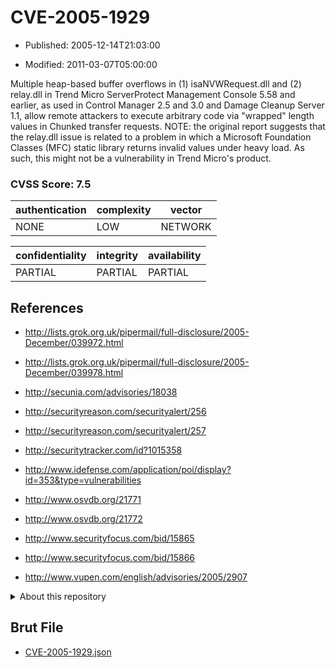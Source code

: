 # CVE-2005-1929

- Published: 2005-12-14T21:03:00

- Modified: 2011-03-07T05:00:00

Multiple heap-based buffer overflows in (1) isaNVWRequest.dll and (2) relay.dll in Trend Micro ServerProtect Management Console 5.58 and earlier, as used in Control Manager 2.5 and 3.0 and Damage Cleanup Server 1.1, allow remote attackers to execute arbitrary code via "wrapped" length values in Chunked transfer requests.  NOTE: the original report suggests that the relay.dll issue is related to a problem in which a Microsoft Foundation Classes (MFC) static library returns invalid values under heavy load.  As such, this might not be a vulnerability in Trend Micro's product.

### CVSS Score: **7.5**

| authentication | complexity | vector |
| --- | --- | --- |
| NONE | LOW | NETWORK |

| confidentiality | integrity | availability |
| --- | --- | --- |
| PARTIAL | PARTIAL | PARTIAL |

## References

* http://lists.grok.org.uk/pipermail/full-disclosure/2005-December/039972.html

* http://lists.grok.org.uk/pipermail/full-disclosure/2005-December/039978.html

* http://secunia.com/advisories/18038

* http://securityreason.com/securityalert/256

* http://securityreason.com/securityalert/257

* http://securitytracker.com/id?1015358

* http://www.idefense.com/application/poi/display?id=353&type=vulnerabilities

* http://www.osvdb.org/21771

* http://www.osvdb.org/21772

* http://www.securityfocus.com/bid/15865

* http://www.securityfocus.com/bid/15866

* http://www.vupen.com/english/advisories/2005/2907

<details>
<summary>About this repository</summary> 

  This repository is part of the project [Live Hack CVE](https://github.com/Live-Hack-CVE). Main website can be found [www.live-hack.org](https://www.live-hack.org) 
  
  Made by [Sn0wAlice](https://github.com/Sn0wAlice) for the people that care about security and need to have a feed of the latest CVEs. Hope you enjoy it, don't forget to star the repo and follow me on [Twitter](https://twitter.com/Sn0wAlice) and [Github](https://github.com/Sn0wAlice). And that is my [personnal website](https://www.alice-snow.me/)

  - [Home Page](https://github.com/Live-Hack-CVE)
  - [Framework](https://github.com/Live-Hack-CVE/cve-framework)
  - [CVE database](https://github.com/Live-Hack-CVE/full_database)
  - [Changelog](https://github.com/Live-Hack-CVE/Changelog)
</details>

## Brut File

* [CVE-2005-1929.json](https://raw.githubusercontent.com/Live-Hack-CVE/full_database/main/cves/2005/CVE-2005-1929.json)

